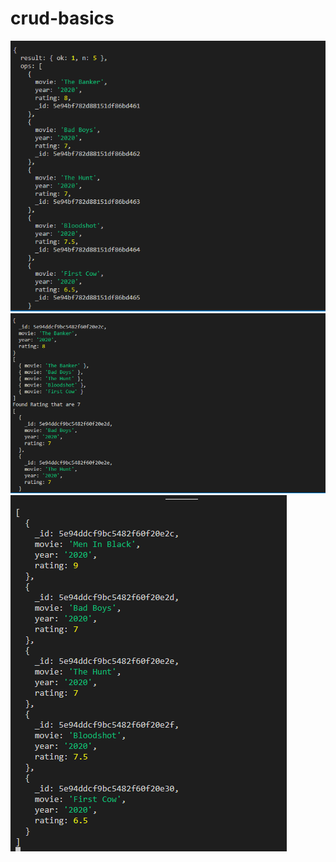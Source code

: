 # crud-basics

![Image of exe files](https://github.com/Lodakins/mongodb-basics/blob/crud-basics/images/img-1.PNG)
![Image of exe files](https://github.com/Lodakins/mongodb-basics/blob/crud-basics/images/img-2.PNG)
![Image of exe files](https://github.com/Lodakins/mongodb-basics/blob/crud-basics/images/img-3.PNG)